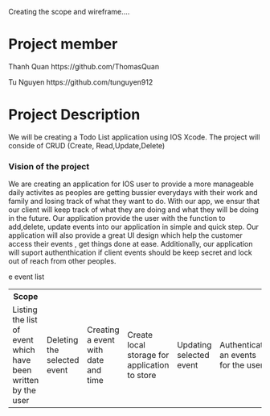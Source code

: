 Creating the scope and wireframe....
<h1> Project member </h1>
<p>  Thanh Quan https://github.com/ThomasQuan </p>
<p> Tu Nguyen https://github.com/tunguyen912 </p>
<h1> Project Description </h1>
<p> We will be creating a Todo List application using IOS Xcode. The project will conside of CRUD (Create, Read,Update,Delete)  </p>
<h3>Vision of the project</h3>
<p>We are creating an application for IOS user to provide a more manageable daily activites as peoples are getting bussier everydays with their work and family and losing track of what they want to do. With our app, we ensur that our client will keep track of what they are doing and what they will be doing in the future. Our application provide the user with the function to add,delete, update events into our application in simple and quick step. Our application will also provide a great UI design which help the customer access their events , get things done at ease. Additionally, our application will suport authenthication if client events should be keep secret and lock out of reach from other peoples.</p>
<p>  </p>
<tb>
<table>
  <tr>
    <th>Scope</th>
  </tr>
  <tr>
    <td>Listing the list of event which have been written by the user</td>
    <td>Deleting the selected event</td>
    <td>Creating a event with date and time</td>
    <td>Create local storage for application to store
    <td>Updating selected event</td>
    <td>Authenticate an events for the user</td>
e event list</td>

  </tr>

</table>
